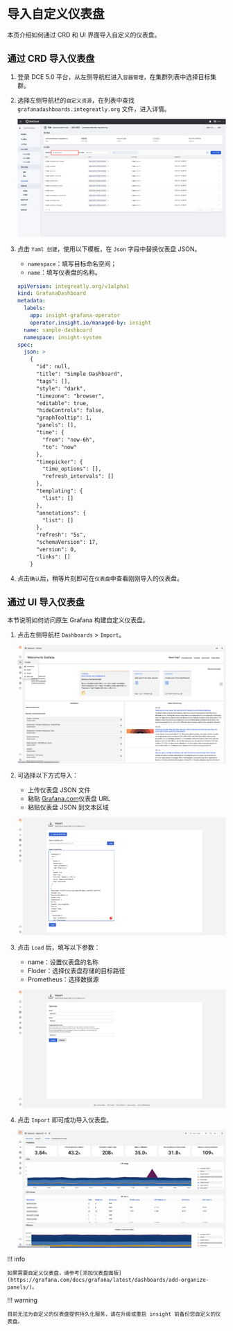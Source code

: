 # 导入自定义仪表盘

本页介绍如何通过 CRD 和 UI 界面导入自定义的仪表盘。

## 通过 CRD 导入仪表盘

1. 登录 DCE 5.0 平台，从左侧导航栏进入`容器管理`，在集群列表中选择目标集群。

2. 选择左侧导航栏的`自定义资源`，在列表中查找 `grafanadashboards.integreatly.org` 文件，进入详情。

    ![导入仪表盘](../images/importboard00.png)

3. 点击 `Yaml 创建`，使用以下模板，在 `Json` 字段中替换仪表盘 JSON。

    - `namespace`：填写目标命名空间；
    - `name`：填写仪表盘的名称。

    ```yaml
    apiVersion: integreatly.org/v1alpha1
    kind: GrafanaDashboard
    metadata:
      labels:
        app: insight-grafana-operator
        operator.insight.io/managed-by: insight
      name: sample-dashboard
      namespace: insight-system
    spec:
      json: >
        {
          "id": null,
          "title": "Simple Dashboard",
          "tags": [],
          "style": "dark",
          "timezone": "browser",
          "editable": true,
          "hideControls": false,
          "graphTooltip": 1,
          "panels": [],
          "time": {
            "from": "now-6h",
            "to": "now"
          },
          "timepicker": {
            "time_options": [],
            "refresh_intervals": []
          },
          "templating": {
            "list": []
          },
          "annotations": {
            "list": []
          },
          "refresh": "5s",
          "schemaVersion": 17,
          "version": 0,
          "links": []
        }
    ```

4. 点击`确认`后，稍等片刻即可在`仪表盘`中查看刚刚导入的仪表盘。

## 通过 UI 导入仪表盘

本节说明如何访问原生 Grafana 构建自定义仪表盘。

1. 点击左侧导航栏 `Dashboards` > `Import`。

    ![导入仪表盘](../images/importboard01.png)

2. 可选择以下方式导入：

    - 上传仪表盘 JSON 文件
    - 粘贴 [Grafana.com](https://grafana.com)仪表盘 URL
    - 粘贴仪表盘 JSON 到文本区域

    ![导入仪表盘](../images/importboard02.png)

3. 点击 `Load` 后，填写以下参数：

    - name：设置仪表盘的名称
    - Floder：选择仪表盘存储的目标路径
    - Prometheus：选择数据源

    ![导入仪表盘](../images/importboard03.png)

4. 点击 `Import` 即可成功导入仪表盘。

    ![导入仪表盘](../images/importboard04.png)

!!! info

    如果需要自定义仪表盘，请参考[添加仪表盘面板](https://grafana.com/docs/grafana/latest/dashboards/add-organize-panels/)。


!!! warning

    目前无法为自定义的仪表盘提供持久化服务，请在升级或重启 insight 前备份您自定义的仪表盘。